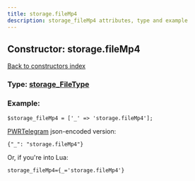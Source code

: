 ```yaml
---
title: storage.fileMp4
description: storage_fileMp4 attributes, type and example
---
```

## Constructor: storage.fileMp4  
[Back to constructors index](index.md)






### Type: [storage\_FileType](../types/storage_FileType.md)


### Example:

```
$storage_fileMp4 = ['_' => 'storage.fileMp4'];
```  

[PWRTelegram](https://pwrtelegram.xyz) json-encoded version:

```
{"_": "storage.fileMp4"}
```


Or, if you're into Lua:  


```
storage_fileMp4={_='storage.fileMp4'}

```


